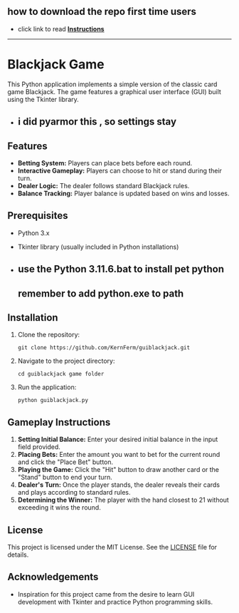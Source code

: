 ## how to download the repo first time users

  - click link to read [**Instructions**](https://www.fnbubbles420.org/Instructions-On-How-To-Download-Repo)

-----



# Blackjack Game

This Python application implements a simple version of the classic card game Blackjack. The game features a graphical user interface (GUI) built using the Tkinter library.

- ## i did pyarmor this , so settings stay 

## Features

- **Betting System:** Players can place bets before each round.
- **Interactive Gameplay:** Players can choose to hit or stand during their turn.
- **Dealer Logic:** The dealer follows standard Blackjack rules.
- **Balance Tracking:** Player balance is updated based on wins and losses.

## Prerequisites

- Python 3.x
- Tkinter library (usually included in Python installations)

- ## use the Python 3.11.6.bat to install pet python
  ##  remember to add python.exe to path

## Installation

1. Clone the repository:

    ```
    git clone https://github.com/KernFerm/guiblackjack.git
    ```

2. Navigate to the project directory:

    ```
    cd guiblackjack game folder
    ```

3. Run the application:

    ```
    python guiblackjack.py
    ```

## Gameplay Instructions

1. **Setting Initial Balance:** Enter your desired initial balance in the input field provided.
2. **Placing Bets:** Enter the amount you want to bet for the current round and click the "Place Bet" button.
3. **Playing the Game:** Click the "Hit" button to draw another card or the "Stand" button to end your turn.
4. **Dealer's Turn:** Once the player stands, the dealer reveals their cards and plays according to standard rules.
5. **Determining the Winner:** The player with the hand closest to 21 without exceeding it wins the round.

## License

This project is licensed under the MIT License. See the [LICENSE](LICENSE) file for details.

## Acknowledgements

- Inspiration for this project came from the desire to learn GUI development with Tkinter and practice Python programming skills.
